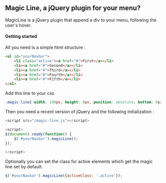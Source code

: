 ## Magic Line, a jQuery plugin for your menu?

MagicLine is a jQuery plugin that append a div to your menu, following the user's hover.

#### Getting started

All you need is a simple html structure :
```html
<ul id="yourNavbar">
    <li class="active"><a href="#">First</a></li>
    <li><a href="#">Second</a></li>
    <li><a href="#">Third</a></li>
    <li><a href="#">Fourth</a></li>
    <li><a href="#">Fifth</a></li>
</ul>
```

Add this line to your css
```css
.magic-line{ width: 100px; height: 6px; position: absolute; bottom: 0px; left: 0;  background: #000;}
```



Then you need a recent version of jQuery and the following initialization :
```javascript
<script src="/magic-line.js"></script>

<script>
$(document).ready(function() {
    $('#yourNavbar').magicLine();
});

</script>
```

Optionally you can set the class for active elements which get the magic line set by default.

```javascript
$('#yourNavbar').magicLine({activeClass: '.active'});
```